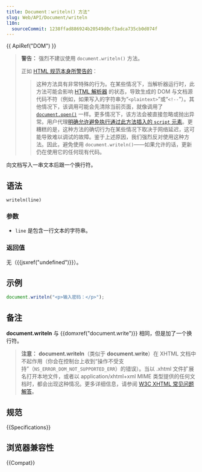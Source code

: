 ```yaml
---
title: Document：writeln() 方法"
slug: Web/API/Document/writeln
l10n:
  sourceCommit: 1238ffad886924b20549d0cf3adca735cb0d074f
---
```


{{ ApiRef("DOM") }}

> **警告：** 强烈不建议使用 `document.writeln()` 方法。
>
> 正如 [HTML 规范本身所警告的](<https://html.spec.whatwg.org/multipage/dynamic-markup-insertion.html#document.write()>)：
>
> > 这种方法具有非常特殊的行为。在某些情况下，当解析器运行时，此方法可能会影响 [HTML 解析器](https://html.spec.whatwg.org/multipage/parsing.html#html-parser) 的状态，导致生成的 DOM 与文档源代码不符（例如，如果写入的字符串为“`<plaintext>`”或“`<!--`”）。其他情况下，该调用可能会先清除当前页面，就像调用了 [`document.open()`](https://html.spec.whatwg.org/multipage/dynamic-markup-insertion.html#dom-document-open) 一样。更多情况下，该方法会被直接忽略或抛出异常。用户代理[明确允许避免执行通过此方法插入的 `script` 元素](https://html.spec.whatwg.org/multipage/parsing.html#document-written-scripts-intervention)。更糟糕的是，这种方法的确切行为在某些情况下取决于网络延迟，这可能导致难以调试的故障。鉴于上述原因，我们强烈反对使用这种方法。因此，避免使用 `document.writeln()`——如果允许的话，更新仍在使用它的任何现有代码。

向文档写入一串文本后跟一个换行符。

## 语法

```js-nolint
writeln(line)
```

### 参数

- `line` 是包含一行文本的字符串。

### 返回值

无（{{jsxref("undefined")}}）。

## 示例

```js
document.writeln("<p>输入密码：</p>");
```

## 备注

**document.writeln** 与 {{domxref("document.write")}} 相同，但是加了一个换行符。

> **注意：** **document.writeln**（类似于 **document.write**）在 XHTML 文档中不起作用（你会在控制台上收到“操作不受支持”（`NS_ERROR_DOM_NOT_SUPPORTED_ERR`）的错误）。当以 .xhtml 文件扩展名打开本地文件，或者以 application/xhtml+xml MIME 类型提供的任何文档时，都会出现这种情况。更多详细信息，请参阅 [W3C XHTML 常见问题解答](https://www.w3.org/MarkUp/2004/xhtml-faq#docwrite)。

## 规范

{{Specifications}}

## 浏览器兼容性

{{Compat}}
